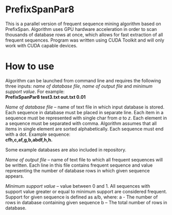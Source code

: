 # PrefixSpanPar8

This is a parallel version of frequent sequence mining algorithm based on PrefixSpan. 
Algorithm uses GPU hardware acceleration in order to scan thousands of database rows at once, which allows for fast extraction of all frequent sequences.
Program was written using CUDA Toolkit and will only work with CUDA capable devices.

# How to use

Algorithm can be launched from command line and requires the following three inputs: *name of database file*, *name of output file* and *minimum support value*. 
For example:\
**PrefixSpanPar8 test3.txt out.txt 0.01**

*Name of database file* – name of text file in which input database is stored. Each sequence in database must be placed in separate line. 
Each item in a sequence must be represented with single char from *a* to *z*. Each element in a sequence must be separated with comma. 
Algorithm assumes that all items in single element are sorted alphabetically. Each sequence must end with a dot. Example sequence:\
**cfh,c,af,g,b,abdf,h,h.**

Some example databases are also included in repository.

*Name of output file* – name of text file to which all frequent sequences will be written. Each line in this file contains frequent sequence and
value representing the number of database rows in which given sequence appears.

*Minimum support value* – value between 0 and 1. All sequences with support value greater or equal to minimum support are considered frequent. 
Support for given sequence is defined as a/b, where:
a - The number of rows in database containing given sequence
b – The total number of rows in database.
